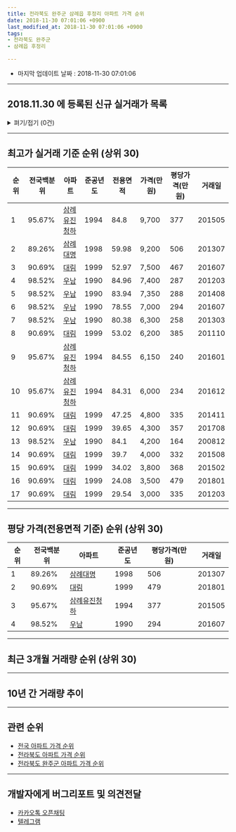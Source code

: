 ```yaml
---
title: 전라북도 완주군 삼례읍 후정리 아파트 가격 순위
date: 2018-11-30 07:01:06 +0900
last_modified_at: 2018-11-30 07:01:06 +0900
tags:
- 전라북도 완주군
- 삼례읍 후정리

---
```


* 마지막 업데이트 날짜 : 2018-11-30 07:01:06

---

## 2018.11.30 에 등록된 신규 실거래가 목록

<details>
<summary>펴기/접기 (0건)</summary>
<div markdown="1">

|아파트|전국백분위|준공년도|전용면적|가격(만원)|평당가격(만원)|거래일|
|---|---|---|---|---|---|---|
|없음|||||||


</div>
</details>

---

## 최고가 실거래 기준 순위 (상위 30)


|순위|전국백분위|아파트|준공년도|전용면적|가격(만원)|평당가격(만원)|거래일|
|---|---|---|---|---|---|---|---|
|1|95.67%|[삼례유진청하](https://search.naver.com/search.naver?query=%EC%A0%84%EB%9D%BC%EB%B6%81%EB%8F%84+%EC%99%84%EC%A3%BC%EA%B5%B0+%EC%82%BC%EB%A1%80%EC%9D%8D+%ED%9B%84%EC%A0%95%EB%A6%AC+%EC%82%BC%EB%A1%80%EC%9C%A0%EC%A7%84%EC%B2%AD%ED%95%98)|1994|84.8|9,700|377|201505|
|2|89.26%|[삼례대명](https://search.naver.com/search.naver?query=%EC%A0%84%EB%9D%BC%EB%B6%81%EB%8F%84+%EC%99%84%EC%A3%BC%EA%B5%B0+%EC%82%BC%EB%A1%80%EC%9D%8D+%ED%9B%84%EC%A0%95%EB%A6%AC+%EC%82%BC%EB%A1%80%EB%8C%80%EB%AA%85)|1998|59.98|9,200|506|201307|
|3|90.69%|[대림](https://search.naver.com/search.naver?query=%EC%A0%84%EB%9D%BC%EB%B6%81%EB%8F%84+%EC%99%84%EC%A3%BC%EA%B5%B0+%EC%82%BC%EB%A1%80%EC%9D%8D+%ED%9B%84%EC%A0%95%EB%A6%AC+%EB%8C%80%EB%A6%BC)|1999|52.97|7,500|467|201607|
|4|98.52%|[우남](https://search.naver.com/search.naver?query=%EC%A0%84%EB%9D%BC%EB%B6%81%EB%8F%84+%EC%99%84%EC%A3%BC%EA%B5%B0+%EC%82%BC%EB%A1%80%EC%9D%8D+%ED%9B%84%EC%A0%95%EB%A6%AC+%EC%9A%B0%EB%82%A8)|1990|84.96|7,400|287|201203|
|5|98.52%|[우남](https://search.naver.com/search.naver?query=%EC%A0%84%EB%9D%BC%EB%B6%81%EB%8F%84+%EC%99%84%EC%A3%BC%EA%B5%B0+%EC%82%BC%EB%A1%80%EC%9D%8D+%ED%9B%84%EC%A0%95%EB%A6%AC+%EC%9A%B0%EB%82%A8)|1990|83.94|7,350|288|201408|
|6|98.52%|[우남](https://search.naver.com/search.naver?query=%EC%A0%84%EB%9D%BC%EB%B6%81%EB%8F%84+%EC%99%84%EC%A3%BC%EA%B5%B0+%EC%82%BC%EB%A1%80%EC%9D%8D+%ED%9B%84%EC%A0%95%EB%A6%AC+%EC%9A%B0%EB%82%A8)|1990|78.55|7,000|294|201607|
|7|98.52%|[우남](https://search.naver.com/search.naver?query=%EC%A0%84%EB%9D%BC%EB%B6%81%EB%8F%84+%EC%99%84%EC%A3%BC%EA%B5%B0+%EC%82%BC%EB%A1%80%EC%9D%8D+%ED%9B%84%EC%A0%95%EB%A6%AC+%EC%9A%B0%EB%82%A8)|1990|80.38|6,300|258|201303|
|8|90.69%|[대림](https://search.naver.com/search.naver?query=%EC%A0%84%EB%9D%BC%EB%B6%81%EB%8F%84+%EC%99%84%EC%A3%BC%EA%B5%B0+%EC%82%BC%EB%A1%80%EC%9D%8D+%ED%9B%84%EC%A0%95%EB%A6%AC+%EB%8C%80%EB%A6%BC)|1999|53.02|6,200|385|201110|
|9|95.67%|[삼례유진청하](https://search.naver.com/search.naver?query=%EC%A0%84%EB%9D%BC%EB%B6%81%EB%8F%84+%EC%99%84%EC%A3%BC%EA%B5%B0+%EC%82%BC%EB%A1%80%EC%9D%8D+%ED%9B%84%EC%A0%95%EB%A6%AC+%EC%82%BC%EB%A1%80%EC%9C%A0%EC%A7%84%EC%B2%AD%ED%95%98)|1994|84.55|6,150|240|201601|
|10|95.67%|[삼례유진청하](https://search.naver.com/search.naver?query=%EC%A0%84%EB%9D%BC%EB%B6%81%EB%8F%84+%EC%99%84%EC%A3%BC%EA%B5%B0+%EC%82%BC%EB%A1%80%EC%9D%8D+%ED%9B%84%EC%A0%95%EB%A6%AC+%EC%82%BC%EB%A1%80%EC%9C%A0%EC%A7%84%EC%B2%AD%ED%95%98)|1994|84.31|6,000|234|201612|
|11|90.69%|[대림](https://search.naver.com/search.naver?query=%EC%A0%84%EB%9D%BC%EB%B6%81%EB%8F%84+%EC%99%84%EC%A3%BC%EA%B5%B0+%EC%82%BC%EB%A1%80%EC%9D%8D+%ED%9B%84%EC%A0%95%EB%A6%AC+%EB%8C%80%EB%A6%BC)|1999|47.25|4,800|335|201411|
|12|90.69%|[대림](https://search.naver.com/search.naver?query=%EC%A0%84%EB%9D%BC%EB%B6%81%EB%8F%84+%EC%99%84%EC%A3%BC%EA%B5%B0+%EC%82%BC%EB%A1%80%EC%9D%8D+%ED%9B%84%EC%A0%95%EB%A6%AC+%EB%8C%80%EB%A6%BC)|1999|39.65|4,300|357|201708|
|13|98.52%|[우남](https://search.naver.com/search.naver?query=%EC%A0%84%EB%9D%BC%EB%B6%81%EB%8F%84+%EC%99%84%EC%A3%BC%EA%B5%B0+%EC%82%BC%EB%A1%80%EC%9D%8D+%ED%9B%84%EC%A0%95%EB%A6%AC+%EC%9A%B0%EB%82%A8)|1990|84.1|4,200|164|200812|
|14|90.69%|[대림](https://search.naver.com/search.naver?query=%EC%A0%84%EB%9D%BC%EB%B6%81%EB%8F%84+%EC%99%84%EC%A3%BC%EA%B5%B0+%EC%82%BC%EB%A1%80%EC%9D%8D+%ED%9B%84%EC%A0%95%EB%A6%AC+%EB%8C%80%EB%A6%BC)|1999|39.7|4,000|332|201508|
|15|90.69%|[대림](https://search.naver.com/search.naver?query=%EC%A0%84%EB%9D%BC%EB%B6%81%EB%8F%84+%EC%99%84%EC%A3%BC%EA%B5%B0+%EC%82%BC%EB%A1%80%EC%9D%8D+%ED%9B%84%EC%A0%95%EB%A6%AC+%EB%8C%80%EB%A6%BC)|1999|34.02|3,800|368|201502|
|16|90.69%|[대림](https://search.naver.com/search.naver?query=%EC%A0%84%EB%9D%BC%EB%B6%81%EB%8F%84+%EC%99%84%EC%A3%BC%EA%B5%B0+%EC%82%BC%EB%A1%80%EC%9D%8D+%ED%9B%84%EC%A0%95%EB%A6%AC+%EB%8C%80%EB%A6%BC)|1999|24.08|3,500|479|201801|
|17|90.69%|[대림](https://search.naver.com/search.naver?query=%EC%A0%84%EB%9D%BC%EB%B6%81%EB%8F%84+%EC%99%84%EC%A3%BC%EA%B5%B0+%EC%82%BC%EB%A1%80%EC%9D%8D+%ED%9B%84%EC%A0%95%EB%A6%AC+%EB%8C%80%EB%A6%BC)|1999|29.54|3,000|335|201203|


---

## 평당 가격(전용면적 기준) 순위 (상위 30)


|순위|전국백분위|아파트|준공년도|평당가격(만원)|거래일|
|---|---|---|---|---|---|
|1|89.26%|[삼례대명](https://search.naver.com/search.naver?query=%EC%A0%84%EB%9D%BC%EB%B6%81%EB%8F%84+%EC%99%84%EC%A3%BC%EA%B5%B0+%EC%82%BC%EB%A1%80%EC%9D%8D+%ED%9B%84%EC%A0%95%EB%A6%AC+%EC%82%BC%EB%A1%80%EB%8C%80%EB%AA%85)|1998|506|201307|
|2|90.69%|[대림](https://search.naver.com/search.naver?query=%EC%A0%84%EB%9D%BC%EB%B6%81%EB%8F%84+%EC%99%84%EC%A3%BC%EA%B5%B0+%EC%82%BC%EB%A1%80%EC%9D%8D+%ED%9B%84%EC%A0%95%EB%A6%AC+%EB%8C%80%EB%A6%BC)|1999|479|201801|
|3|95.67%|[삼례유진청하](https://search.naver.com/search.naver?query=%EC%A0%84%EB%9D%BC%EB%B6%81%EB%8F%84+%EC%99%84%EC%A3%BC%EA%B5%B0+%EC%82%BC%EB%A1%80%EC%9D%8D+%ED%9B%84%EC%A0%95%EB%A6%AC+%EC%82%BC%EB%A1%80%EC%9C%A0%EC%A7%84%EC%B2%AD%ED%95%98)|1994|377|201505|
|4|98.52%|[우남](https://search.naver.com/search.naver?query=%EC%A0%84%EB%9D%BC%EB%B6%81%EB%8F%84+%EC%99%84%EC%A3%BC%EA%B5%B0+%EC%82%BC%EB%A1%80%EC%9D%8D+%ED%9B%84%EC%A0%95%EB%A6%AC+%EC%9A%B0%EB%82%A8)|1990|294|201607|


---

## 최근 3개월 거래량 순위 (상위 30)


<div style="width:100%;">
    <canvas id="deal_count_ranking" height="250"></canvas>
</div>


<script>
new Chart(document.getElementById("deal_count_ranking"), {
    type: 'horizontalBar',
    data: {
        labels: ['삼례대명'],
        datasets: [{
            label: '실거래 수',
            data: [9],
            borderColor: "rgba(255, 0, 128, 1)",
            backgroundColor: "rgba(255, 0, 128, 0.5)",
            fill: false,
        }]
    },
    options: {
        responsive: true,
        title: {
            display: true,
            text: '최근 3개월 거래량 순위'
        },
        tooltips: {
            mode: 'index',
            intersect: false,
            callbacks: {
                title: function(tooltipItems, data) {
                    return "실거래 수:";
                },
                label: function(tooltipItem, data) {
                    return data.labels[tooltipItem.index] + ": " + tooltipItem.xLabel;
                }
            }
        },
        hover: {
            mode: 'nearest',
            intersect: true
        },
        scales: {
            xAxes: [{
                display: true,
                scaleLabel: {
                    display: true,
                    labelString: '실거래 수'
                },
                ticks: {
                    suggestedMin: 0,
                }
            }],
            yAxes: [{
                display: true,
                ticks: {
                    autoSkip: false,
                    callback: function(value, index, values) {
                        if (value.length > 15)
                            return value.substr(0, 13) + "...";
                        else
                            return value;
                    }
                },
                scaleLabel: {
                    display: false,
                }
            }]
        }
    }
});

</script>


---

## 10년 간 거래량 추이


<div style="width:100%;">
    <canvas id="deal_progress" height="250"></canvas>
</div>

<script>
new Chart(document.getElementById("deal_progress"), {
    type: 'line',
    data: {
        labels: ['200811','200812','200901','200902','200903','200904','200905','200906','200907','200908','200909','200910','200911','200912','201001','201002','201003','201004','201005','201006','201007','201008','201009','201010','201011','201012','201101','201102','201103','201104','201105','201106','201107','201108','201109','201110','201111','201112','201201','201202','201203','201204','201205','201206','201207','201208','201209','201210','201211','201212','201301','201302','201303','201304','201305','201306','201307','201308','201309','201310','201311','201312','201401','201402','201403','201404','201405','201406','201407','201408','201409','201410','201411','201412','201501','201502','201503','201504','201505','201506','201507','201508','201509','201510','201511','201512','201601','201602','201603','201604','201605','201606','201607','201608','201609','201610','201611','201612','201701','201702','201703','201704','201705','201706','201707','201708','201709','201710','201711','201712','201801','201802','201803','201804','201805','201806','201807','201808','201809','201810','201811'],
        datasets: [{
            label: '실거래 수',
            pointRadius: 1,
            data: [2, 31, 8, 9, 5, 7, 5, 5, 6, 6, 8, 5, 4, 1, 2, 4, 2, 8, 4, 6, 6, 5, 7, 7, 7, 8, 8, 2, 7, 4, 2, 5, 2, 8, 2, 5, 6, 3, 2, 4, 4, 3, 2, 5, 4, 1, 1, 6, 2, 3, 2, 2, 5, 5, 2, 4, 3, 1, 9, 4, 2, 5, 1, 2, 3, 4, 3, 5, 2, 2, 4, 3, 3, 1, 2, 4, 6, 3, 4, 4, 3, 2, 3, 4, 3, 3, 2, 4, 4, 2, 1, 5, 6, 2, 6, 5, 2, 3, 3, 3, 3, 2, 4, 3, 3, 3, 1, 3, 5, 2, 2, 5, 0, 7, 5, 4, 3, 5, 3, 3, 3],
            borderColor: "rgba(255, 201, 14, 1)",
            backgroundColor: "rgba(255, 201, 14, 0.5)",
            fill: true,
        }]
    },
    options: {
        responsive: true,
        title: {
            display: true,
            text: '10년간 거래량 추이'
        },
        tooltips: {
            mode: 'index',
            intersect: false,
        },
        hover: {
            mode: 'nearest',
            intersect: true
        },
        scales: {
            xAxes: [{
                display: true,
                scaleLabel: {
                    display: true,
                    labelString: '년/월'
                }
            }],
            yAxes: [{
                display: true,
                ticks: {
                    suggestedMin: 0,
                },
                scaleLabel: {
                    display: true,
                    labelString: '실거래 수'
                }
            }]
        }
    }
});

</script>


---

## 관련 순위

- [전국 아파트 가격 순위](https://inasie.github.io/apt-ranking/전국)
- [전라북도 아파트 가격 순위](https://inasie.github.io/apt-ranking/전라북도)
- [전라북도 완주군 아파트 가격 순위](https://inasie.github.io/apt-ranking/전라북도-완주군)


---

## 개발자에게 버그리포트 및 의견전달

- [카카오톡 오픈채팅](https://open.kakao.com/o/gLJUAP4)
- [텔레그램](https://t.me/inasie)

